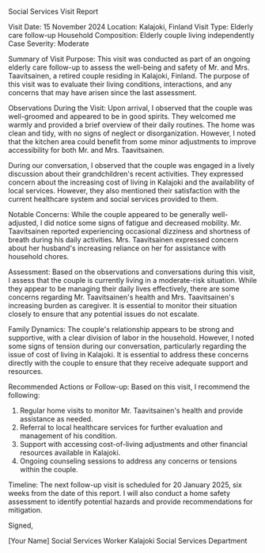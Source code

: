 Social Services Visit Report

Visit Date: 15 November 2024
Location: Kalajoki, Finland
Visit Type: Elderly care follow-up
Household Composition: Elderly couple living independently
Case Severity: Moderate

Summary of Visit Purpose:
This visit was conducted as part of an ongoing elderly care follow-up to assess the well-being and safety of Mr. and Mrs. Taavitsainen, a retired couple residing in Kalajoki, Finland. The purpose of this visit was to evaluate their living conditions, interactions, and any concerns that may have arisen since the last assessment.

Observations During the Visit:
Upon arrival, I observed that the couple was well-groomed and appeared to be in good spirits. They welcomed me warmly and provided a brief overview of their daily routines. The home was clean and tidy, with no signs of neglect or disorganization. However, I noted that the kitchen area could benefit from some minor adjustments to improve accessibility for both Mr. and Mrs. Taavitsainen.

During our conversation, I observed that the couple was engaged in a lively discussion about their grandchildren's recent activities. They expressed concern about the increasing cost of living in Kalajoki and the availability of local services. However, they also mentioned their satisfaction with the current healthcare system and social services provided to them.

Notable Concerns:
While the couple appeared to be generally well-adjusted, I did notice some signs of fatigue and decreased mobility. Mr. Taavitsainen reported experiencing occasional dizziness and shortness of breath during his daily activities. Mrs. Taavitsainen expressed concern about her husband's increasing reliance on her for assistance with household chores.

Assessment:
Based on the observations and conversations during this visit, I assess that the couple is currently living in a moderate-risk situation. While they appear to be managing their daily lives effectively, there are some concerns regarding Mr. Taavitsainen's health and Mrs. Taavitsainen's increasing burden as caregiver. It is essential to monitor their situation closely to ensure that any potential issues do not escalate.

Family Dynamics:
The couple's relationship appears to be strong and supportive, with a clear division of labor in the household. However, I noted some signs of tension during our conversation, particularly regarding the issue of cost of living in Kalajoki. It is essential to address these concerns directly with the couple to ensure that they receive adequate support and resources.

Recommended Actions or Follow-up:
Based on this visit, I recommend the following:

1. Regular home visits to monitor Mr. Taavitsainen's health and provide assistance as needed.
2. Referral to local healthcare services for further evaluation and management of his condition.
3. Support with accessing cost-of-living adjustments and other financial resources available in Kalajoki.
4. Ongoing counseling sessions to address any concerns or tensions within the couple.

Timeline:
The next follow-up visit is scheduled for 20 January 2025, six weeks from the date of this report. I will also conduct a home safety assessment to identify potential hazards and provide recommendations for mitigation.

Signed,

[Your Name]
Social Services Worker
Kalajoki Social Services Department